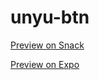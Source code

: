 # unyu-btn

[Preview on Snack](https://snack.expo.io/ry8W_O61-)  

[Preview on Expo](https://exp.host/@dwicao/blink-button)